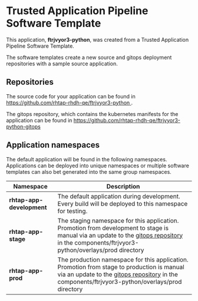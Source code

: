 # Trusted Application Pipeline Software Template

This application, **ftrjvyor3-python**, was created from a Trusted Application Pipeline Software Template.

The software templates create a new source and gitops deployment repositories with a sample source application. 

## Repositories

The source code for your application can be found in [https://github.com/rhtap-rhdh-qe/ftrjvyor3-python ](https://github.com/rhtap-rhdh-qe/ftrjvyor3-python ).
 
The gitops repository, which contains the kubernetes manifests for the application can be found in 
[https://github.com/rhtap-rhdh-qe/ftrjvyor3-python-gitops ](https://github.com/rhtap-rhdh-qe/ftrjvyor3-python-gitops ) 

## Application namespaces 

The default application will be found in the following namespaces. Applications can be deployed into unique namespaces or multiple software templates can also bet generated into the same group namespaces.  

|  Namespace   |  Description   |  
| -------- | -------- |   
| **rhtap-app-development** | The default application during development. Every build will be deployed to this namespace for testing. | 
| **rhtap-app-stage** | The staging namespace for this application. Promotion from development to stage is manual via an update to the [gitops repository](https://github.com/rhtap-rhdh-qe/ftrjvyor3-python-gitops ) in the components/ftrjvyor3-python/overlays/prod directory |  
| **rhtap-app-prod** | The production namespace for this application. Promotion from stage to production is manual via an update to the [gitops repository](https://github.com/rhtap-rhdh-qe/ftrjvyor3-python-gitops ) in the components/ftrjvyor3-python/overlays/prod directory | 